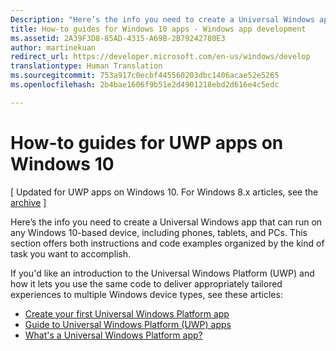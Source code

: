 ```yaml
---
Description: "Here’s the info you need to create a Universal Windows app that can run on any Windows 10-based device, including phones, tablets, and PCs."
title: How-to guides for Windows 10 apps - Windows app development
ms.assetid: 2A39F3D8-85AD-4315-A69B-2B79242780E3
author: martinekuan
redirect_url: https://developer.microsoft.com/en-us/windows/develop
translationtype: Human Translation
ms.sourcegitcommit: 753a917c0ecbf445560203dbc1406acae52e5265
ms.openlocfilehash: 2b4bae1606f9b51e2d4901218ebd2d616e4c5edc

---
```



# How-to guides for UWP apps on Windows 10

\[ Updated for UWP apps on Windows 10. For Windows 8.x articles, see the [archive](http://go.microsoft.com/fwlink/p/?linkid=619132) \]

Here’s the info you need to create a Universal Windows app that can run on any Windows 10-based device, including phones, tablets, and PCs. This section offers both instructions and code examples organized by the kind of task you want to accomplish.

If you'd like an introduction to the Universal Windows Platform (UWP) and how it lets you use the same code to deliver appropriately tailored experiences to multiple Windows device types, see these articles:

-   [Create your first Universal Windows Platform app](get-started/create-a-hello-world-app-xaml-universal.md)
-   [Guide to Universal Windows Platform (UWP) apps](get-started/universal-application-platform-guide.md)
-   [What's a Universal Windows Platform app?](get-started/whats-a-uwp.md)




<!--HONumber=Aug16_HO5-->


